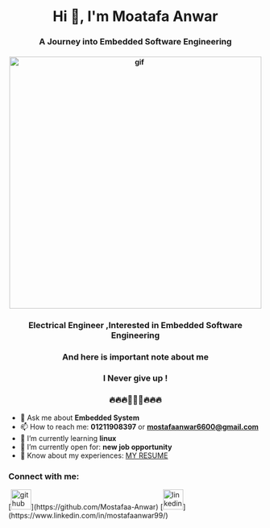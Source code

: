 <h1 align="center">Hi 👋, I'm Moatafa Anwar</h1>
<h3 align="center">A Journey into Embedded Software Engineering</h3>
<h4 align="center"><img src ="https://vivekvivian.files.wordpress.com/2020/05/blog_post_js.gif"  width="500px" alt="gif"/></h4>

<h3 align="center">Electrical Engineer ,Interested in Embedded Software Engineering</h5>
<h3 align="center">And here is important note about me</h3>
<h3 align="center">I Never give up !</h3>
<h3 align="center">🔥🔥🔥🚀🚀🚀🔥🔥🔥</h3>

- 💬 Ask me about **Embedded System** 
- 📫 How to reach me: **01211908397** or **mostafaanwar6600@gmail.com**
- 🌱 I’m currently learning **linux**
- 🤔 I’m currently open for: **new job opportunity**
- 📄 Know about my experiences: [MY RESUME](https://drive.google.com/file/d/1twR6ZVe2cUOr4h6YwFOfCbm5w143P6hN/view?usp=drive_link)

<h3 align="left">Connect with me:</h3>
[<img src='https://cdn.jsdelivr.net/npm/simple-icons@3.0.1/icons/github.svg' alt='github' height='40'>](https://github.com/Mostafaa-Anwar)  [<img src='https://cdn.jsdelivr.net/npm/simple-icons@3.0.1/icons/linkedin.svg' alt='linkedin' height='40'>](https://www.linkedin.com/in/mostafaanwar99/)  

